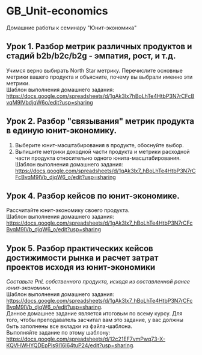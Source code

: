 # GB_Unit-economics
Домашние работы к семинару "Юнит-экономика"

## Урок 1. Разбор метрик различных продуктов и стадий b2b/b2c/b2g - эмпатия, рост, и т.д.  
  
Учимся верно выбирать North Star метрику. Перечислите основные метрики вашего продукта и объясните, почему вы выбрали именно эти метрики.  
Шаблон выполнения домашнего задания: https://docs.google.com/spreadsheets/d/1gAk3lx7hBoLhTe4HtbP3N7rCFcBvqM9IVbdjqW6o/edit?usp=sharing  
  
## Урок 2. Разбор "связывания" метрик продукта в единую юнит-экономику.

1. Выберите юнит-масштабирования в продукте, обоснуйте выбор.  
2. Выпишите метрики доходной части продукта и метрики расходной части продукта относительно одного юнита-масштабирования.  
Шаблон выполнения домашнего задания: https://docs.google.com/spreadsheets/d/1gAk3lx7_hBoLhTe4HtbP3N7rCFcBvqM9IVb_djqW6_o/edit?usp=sharing  
  
## Урок 4. Разбор кейсов по юнит-экономике.
  
Рассчитайте юнит-экономику своего продукта.  
Шаблон выполнения домашнего задания: https://docs.google.com/spreadsheets/d/1gAk3lx7_hBoLhTe4HtbP3N7rCFcBvqM9IVb_djqW6_o/edit?usp=sharing  
  
## Урок 5. Разбор практических кейсов достижимости рынка и расчет затрат проектов исходя из юнит-экономики
  
*Составьте PnL собственного продукта, исходя из составленной ранее юнит-экономики*.  
Шаблон выполнения домашнего задания: https://docs.google.com/spreadsheets/d/1gAk3lx7_hBoLhTe4HtbP3N7rCFcBvqM9IVb_djqW6_o/edit?usp=sharing.  
Данное домашнее задание является итоговым по всему курсу. Для того, чтобы преподаватель засчитал вам это задание, у вас должны быть заполнены все вкладки из файла-шаблона.  
Выполняйте задание по этому шаблону: https://docs.google.com/spreadsheets/d/12c21EF7vmPwq73-X-KQVHWHYQDEpPls9I16I64tuP24/edit?usp=sharing.  
